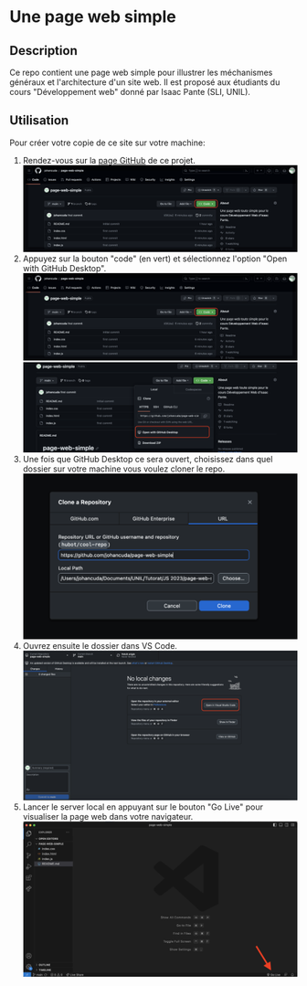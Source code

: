 # Une page web simple

## Description

Ce repo contient une page web simple pour illustrer les méchanismes généraux et l'architecture d'un site web. Il est proposé aux étudiants du cours "Développement web" donné par Isaac Pante (SLI, UNIL).

## Utilisation

Pour créer votre copie de ce site sur votre machine:

1. Rendez-vous sur la [page GitHub](https://github.com/johancuda/page-web-simple) de ce projet.
![Page GitHub](img/code_button.png)
2. Appuyez sur la bouton "code" (en vert) et sélectionnez l'option "Open with GitHub Desktop".
![Bouton vert](img/code_button.png)
![Open with GitHub Desktop](img/open_github_desktop.png)
3. Une fois que  GitHub Desktop ce sera ouvert, choisissez dans quel dossier sur votre machine vous voulez cloner le repo.
![Clone](img/clone.png)
4. Ouvrez ensuite le dossier dans VS Code.
![Open VS Code](img/open_vs.png)
5. Lancer le server local en appuyant sur le bouton "Go Live" pour visualiser la page web dans votre navigateur.
![Lancer server live](img/run_server.png)
